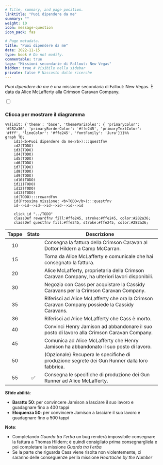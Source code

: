 ```yaml
---
# Title, summary, and page position.
linktitle: "Puoi dipendere da me"
summary: ""
weight: 10
icon: message-question
icon_pack: fas

# Page metadata.
title: "Puoi dipendere da me"
date: 2022-11-15
type: book # Do not modify.
commentable: true
tags: "Missioni secondarie di Fallout: New Vegas"
hidden: true # Visibile nella sidebar
private: false # Nascosto dalle ricerche
---
```


<div class="fnv">


*Puoi dipendere da me* è una missione secondaria di Fallout: New Vegas. È data da Alice McLafferty alla Crimson Caravan Company.


<section class="chart-collapse">
<input type="checkbox" name="collapse2" id="handle2">
<h3 class="handle">
<label for="handle2">Clicca per mostrare il diagramma</label>
</h3>
<div class="content">

```mermaid
%%{init: {'theme': 'base', 'themeVariables': { 'primaryColor': '#282a36', 'primaryBorderColor': '#ffe245', 'primaryTextColor': '#fff', 'lineColor': '#ffe245', 'fontFamily': 'Jura'}}}%%
graph TD;
    id1(<b>Puoi dipendere da me</b>):::questfnv
    id2(TODO)
    id3(TODO)
    id4(TODO)
    id5(TODO)
    id6(TODO)
    id7(TODO) 
    id8(TODO)
    id9(TODO)
    id10(TODO)
    id11(TODO)
    id12(TODO)
    id13(TODO) 
    id(TODO):::rewardfnv
    id(Prossima missione: <b>TODO</b>):::questfnv
    id-->id-->id-->id-->id-->id-->id
    
    click id "../TODO"
    classDef rewardfnv fill:#ffe245, stroke:#ffe245, color:#282a36;
    classDef questfnv fill:#ffe245, stroke:#ffe245, color:#282a36;
```

</div>
</section>

| Tappe |       Stato        | Descrizione |
|:-----:|:------------------:| ----------- |
|                           10                          |            | Consegna la fattura della Crimson Caravan al Dottor Hildern a Camp McCarran.                                                                                                |
|                           15                          |            | Torna da Alice McLafferty e comunicale che hai consegnato la fattura.                                                                                                       |
|                           20                          |            | Alice McLafferty, proprietaria della Crimson Caravan Company, ha ulteriori lavori disponibili.                                                                              |
|                           30                          |            | Negozia con Cass per acquistare la Cassidy Caravans per la Crimson Caravan Company.                                                                                         |
|                           35                          |            | Riferisci ad Alice McLafferty che ora la Crimson Caravan Company possiede la Cassidy Caravans.                                                                              |
|                           36                          |            | Riferisci ad Alice McLafferty che Cass è morto.                                                                                                                             |
|                           40                          |            | Convinci Henry Jamison ad abbandonare il suo posto di lavoro alla Crimson Caravan Company.                                                                                  |
|                           45                          |            | Comunica ad Alice McLafferty che Henry Jamison ha abbandonato il suo posto di lavoro.                                                                                       |
|                           50                          |            | (Opzionale) Recupera le specifiche di produzione segrete dei Gun Runner dalla loro fabbrica.                                                                                |
|                           55                          | :white_check_mark: | Consegna le specifiche di produzione dei Gun Runner ad Alice McLafferty.                                                                                                    |



**Sfide abilità**:
- **Baratto 50**: per convincere Jamison a lasciare il suo lavoro e guadagnare fino a 400 tappi
- **Eloquenza 50**: per convincere Jamison a lasciare il suo lavoro e guadagnare fino a 500 tappi



**Note**:
- Completando *Guarda tra l'erba* un bug renderà impossibile consegnare la fattura a Thomas Hildern; è quindi consigliato prima consegnargliela e poi completare la missione *Guarda tra l'erba*
- Se la parte che riguarda Cass viene risolta non violentemente, ci saranno delle conseguenze per la missione *Heartache by the Number*


</div>


